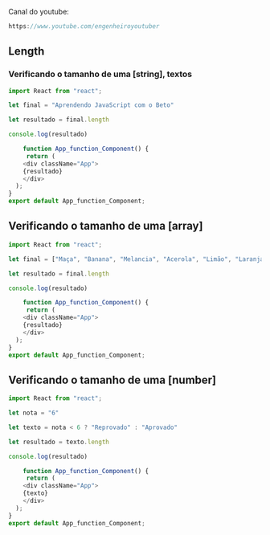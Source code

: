 Canal do youtube:

```js
https://www.youtube.com/engenheiroyoutuber
```
## Length

### Verificando o tamanho de uma [string], textos

```js
import React from "react"; 

let final = "Aprendendo JavaScript com o Beto"

let resultado = final.length

console.log(resultado)

    function App_function_Component() {
     return (
    <div className="App">
    {resultado}
    </div>
  );
}
export default App_function_Component;
```

## Verificando o tamanho de uma [array]

```js
import React from "react"; 

let final = ["Maça", "Banana", "Melancia", "Acerola", "Limão", "Laranja"]

let resultado = final.length

console.log(resultado)

    function App_function_Component() {
     return (
    <div className="App">
    {resultado}
    </div>
  );
}
export default App_function_Component;
```

## Verificando o tamanho de uma [number]

```js
import React from "react"; 

let nota = "6"

let texto = nota < 6 ? "Reprovado" : "Aprovado"

let resultado = texto.length

console.log(resultado)

    function App_function_Component() {
     return (
    <div className="App">
    {texto}
    </div>
  );
}
export default App_function_Component;

```